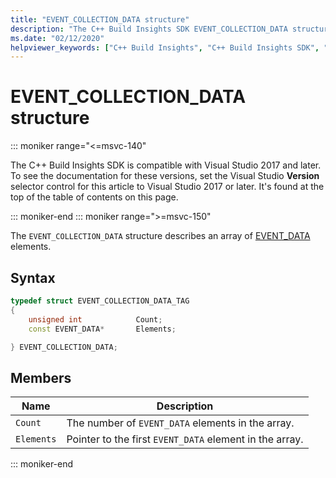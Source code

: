```yaml
---
title: "EVENT_COLLECTION_DATA structure"
description: "The C++ Build Insights SDK EVENT_COLLECTION_DATA structure reference."
ms.date: "02/12/2020"
helpviewer_keywords: ["C++ Build Insights", "C++ Build Insights SDK", "EVENT_COLLECTION_DATA", "throughput analysis", "build time analysis", "vcperf.exe"]
---
```

# EVENT_COLLECTION_DATA structure

::: moniker range="<=msvc-140"

The C++ Build Insights SDK is compatible with Visual Studio 2017 and later. To see the documentation for these versions, set the Visual Studio **Version** selector control for this article to Visual Studio 2017 or later. It's found at the top of the table of contents on this page.

::: moniker-end
::: moniker range=">=msvc-150"

The `EVENT_COLLECTION_DATA` structure describes an array of [EVENT_DATA](event-data-struct.md) elements.

## Syntax

```cpp
typedef struct EVENT_COLLECTION_DATA_TAG
{
    unsigned int            Count;
    const EVENT_DATA*       Elements;

} EVENT_COLLECTION_DATA;
```

## Members

| Name | Description |
|--|--|
| `Count` | The number of `EVENT_DATA` elements in the array. |
| `Elements` | Pointer to the first `EVENT_DATA` element in the array. |

::: moniker-end
